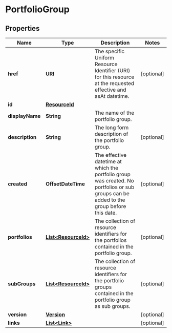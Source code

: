 

# PortfolioGroup


## Properties

Name | Type | Description | Notes
------------ | ------------- | ------------- | -------------
**href** | **URI** | The specific Uniform Resource Identifier (URI) for this resource at the requested effective and asAt datetime. |  [optional]
**id** | [**ResourceId**](ResourceId.md) |  | 
**displayName** | **String** | The name of the portfolio group. | 
**description** | **String** | The long form description of the portfolio group. |  [optional]
**created** | **OffsetDateTime** | The effective datetime at which the portfolio group was created. No portfolios or sub groups can be added to the group before this date. |  [optional]
**portfolios** | [**List&lt;ResourceId&gt;**](ResourceId.md) | The collection of resource identifiers for the portfolios contained in the portfolio group. |  [optional]
**subGroups** | [**List&lt;ResourceId&gt;**](ResourceId.md) | The collection of resource identifiers for the portfolio groups contained in the portfolio group as sub groups. |  [optional]
**version** | [**Version**](Version.md) |  |  [optional]
**links** | [**List&lt;Link&gt;**](Link.md) |  |  [optional]



